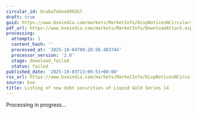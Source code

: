 ```yaml
---
circular_id: 0caba7ebee6992b7
draft: true
guid: https://www.bseindia.com/markets/MarketInfo/DispNoticesNCirculars.aspx?Noticeid={618676EF-C1EB-4474-A2DF-FDD12D05C1BD}&noticeno=20251003-46&dt=10/03/2025&icount=46&totcount=73&flag=0
pdf_url: https://www.bseindia.com/markets/MarketInfo/DownloadAttach.aspx?id=20251003-46&attachedId=
processing:
  attempts: 1
  content_hash: ''
  processed_at: '2025-10-04T09:28:56.483744'
  processor_version: '2.0'
  stage: download_failed
  status: failed
published_date: '2025-10-03T13:09:51+00:00'
rss_url: https://www.bseindia.com/markets/MarketInfo/DispNoticesNCirculars.aspx?Noticeid={618676EF-C1EB-4474-A2DF-FDD12D05C1BD}&noticeno=20251003-46&dt=10/03/2025&icount=46&totcount=73&flag=0
source: bse
title: Listing of new debt securities of Liquid Gold Series 14
---
```


Processing in progress...